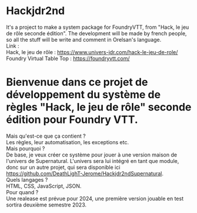 # Hackjdr2nd
It's a project to make a system package for FoundryVTT, from "Hack, le jeu de rôle seconde édition". The development will be made by french people, so all the stuff will be write and comment in Orelsan's language. <br>
Link : <br>
Hack, le jeu de rôle : https://www.univers-jdr.com/hack-le-jeu-de-role/ <br>
Foundry Virtual Table Top : https://foundryvtt.com/ <br>

# Bienvenue dans ce projet de développement du système de règles "Hack, le jeu de rôle" seconde édition pour Foundry VTT.
Mais qu'est-ce que ça contient ? <br>
Les règles, leur automatisation, les exceptions etc. <br>
Mais pourquoi ? <br>
De base, je veux créer ce système pour jouer à une version maison de l'univers de Supernatural. L'univers sera lui intégré en tant que module, donc sur un autre projet, qui sera disponible ici https://github.com/DeathLighT-Jerome/Hackjdr2ndSupernatural. <br>
Quels langages ? <br>
HTML, CSS, JavaScript, JSON. <br>
Pour quand ? <br>
Une realease est prévue pour 2024, une première version jouable en test sortira deuxième semestre 2023.
